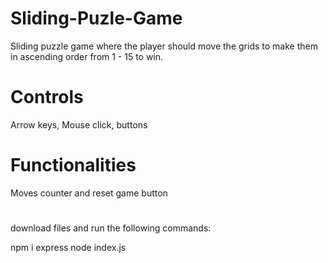 # Sliding-Puzle-Game
Sliding puzzle game where the player should move the grids to make them in ascending order from 1 - 15 to win.

# Controls
Arrow keys,
Mouse click,
buttons

# Functionalities
Moves counter and reset game button

#
download files and run the following commands:

npm i express
node index.js
